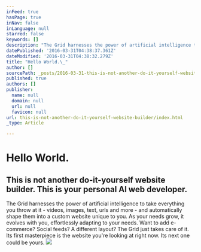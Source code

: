 ```yaml
---
inFeed: true
hasPage: true
inNav: false
inLanguage: null
starred: false
keywords: []
description: "The Grid harnesses the power of artificial intelligence to take everything you throw at it - videos, images, text, urls and more - and automatically shape them into a custom website unique to you. As your needs grow, it evolves with you, effortlessly adapting to your needs. Want to add e-commerce? Social feeds? A different layout? The Grid just takes care of it. \_Its first masterpiece is the website you're looking at right now. Its next one could be yours."
datePublished: '2016-03-31T04:38:37.361Z'
dateModified: '2016-03-31T04:38:32.279Z'
title: "Hello World.\_"
author: []
sourcePath: _posts/2016-03-31-this-is-not-another-do-it-yourself-website-builder.md
published: true
authors: []
publisher:
  name: null
  domain: null
  url: null
  favicon: null
url: this-is-not-another-do-it-yourself-website-builder/index.html
_type: Article

---
```

# Hello World. 

## This is not another do-it-yourself website builder. This is your personal AI web developer.

The Grid harnesses the power of artificial intelligence to take everything you throw at it - videos, images, text, urls and more - and automatically shape them into a custom website unique to you. As your needs grow, it evolves with you, effortlessly adapting to your needs. Want to add e-commerce? Social feeds? A different layout? The Grid just takes care of it.  Its first masterpiece is the website you're looking at right now. Its next one could be yours.
![](https://the-grid-user-content.s3-us-west-2.amazonaws.com/a86cd961-0289-4f87-bd71-8c96e3ffc719.jpg)
